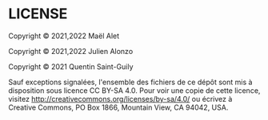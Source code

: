 LICENSE
=======

Copyright © 2021,2022 Maël Alet

Copyright © 2021,2022 Julien Alonzo

Copyright © 2021 Quentin Saint-Guily


Sauf exceptions signalées, l'ensemble des fichiers de ce dépôt sont mis à
disposition sous licence CC BY-SA 4.0. Pour voir une copie de cette
licence, visitez http://creativecommons.org/licenses/by-sa/4.0/ ou écrivez
à Creative Commons, PO Box 1866, Mountain View, CA 94042, USA.
